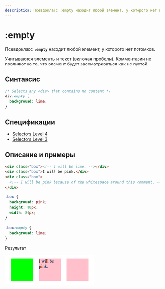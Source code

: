```yaml
---
description: Псевдокласс :empty находит любой элемент, у которого нет потомков
---
```


# :empty

Псевдокласс **`:empty`** находит любой элемент, у которого нет потомков.

Учитываются элементы и текст (включая пробелы). Комментарии не повлияют на то, что элемент будет рассматриваться как не пустой.

## Синтаксис

```css
/* Selects any <div> that contains no content */
div:empty {
  background: lime;
}
```

## Спецификации

- [Selectors Level 4](https://drafts.csswg.org/selectors-4/#empty-pseudo)
- [Selectors Level 3](https://drafts.csswg.org/selectors-3/#empty-pseudo)

## Описание и примеры

```html tab="HTML"
<div class="box"><!-- I will be lime. --></div>
<div class="box">I will be pink.</div>
<div class="box">
  <!-- I will be pink because of the whitespace around this comment. -->
</div>
```

```css tab="CSS"
.box {
  background: pink;
  height: 80px;
  width: 80px;
}

.box:empty {
  background: lime;
}
```

Результат

![Результат работы псевдокласса :empty](empty.png)
